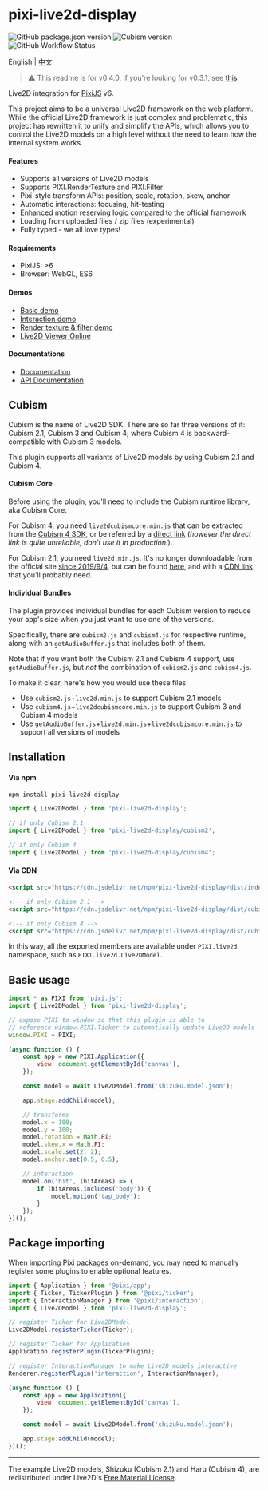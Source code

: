 # pixi-live2d-display

![GitHub package.json version](https://img.shields.io/github/package-json/v/guansss/pixi-live2d-display?style=flat-square)
![Cubism version](https://img.shields.io/badge/Cubism-2/3/4-ff69b4?style=flat-square)
![GitHub Workflow Status](https://img.shields.io/github/workflow/status/guansss/pixi-live2d-display/Test%20CI?style=flat-square)

English | [中文](README.zh.md)

> :warning: This readme is for v0.4.0, if you're looking for v0.3.1, see [this](https://github.com/guansss/pixi-live2d-display/blob/dfa7f764f241c1c802e92a7ab490206369746efd/README.md).

Live2D integration for [PixiJS](https://github.com/pixijs/pixi.js) v6.

This project aims to be a universal Live2D framework on the web platform. While the official Live2D framework is just
complex and problematic, this project has rewritten it to unify and simplify the APIs, which allows you to control the
Live2D models on a high level without the need to learn how the internal system works.

#### Features

-   Supports all versions of Live2D models
-   Supports PIXI.RenderTexture and PIXI.Filter
-   Pixi-style transform APIs: position, scale, rotation, skew, anchor
-   Automatic interactions: focusing, hit-testing
-   Enhanced motion reserving logic compared to the official framework
-   Loading from uploaded files / zip files (experimental)
-   Fully typed - we all love types!

#### Requirements

-   PixiJS: >6
-   Browser: WebGL, ES6

#### Demos

-   [Basic demo](https://codepen.io/guansss/pen/oNzoNoz/left?editors=1010)
-   [Interaction demo](https://codepen.io/guansss/pen/KKgXBOP/left?editors=0010)
-   [Render texture & filter demo](https://codepen.io/guansss/pen/qBaMNQV/left?editors=1010)
-   [Live2D Viewer Online](https://guansss.github.io/live2d-viewer-web/)

#### Documentations

-   [Documentation](https://guansss.github.io/pixi-live2d-display)
-   [API Documentation](https://guansss.github.io/pixi-live2d-display/api/index.html)

## Cubism

Cubism is the name of Live2D SDK. There are so far three versions of it: Cubism 2.1, Cubism 3 and Cubism 4; where Cubism
4 is backward-compatible with Cubism 3 models.

This plugin supports all variants of Live2D models by using Cubism 2.1 and Cubism 4.

#### Cubism Core

Before using the plugin, you'll need to include the Cubism runtime library, aka Cubism Core.

For Cubism 4, you need `live2dcubismcore.min.js` that can be extracted from
the [Cubism 4 SDK](https://www.live2d.com/download/cubism-sdk/download-web/), or be referred by
a [direct link](https://cubism.live2d.com/sdk-web/cubismcore/live2dcubismcore.min.js) (_however the direct link is quite
unreliable, don't use it in production!_).

For Cubism 2.1, you need `live2d.min.js`. It's no longer downloadable from the official
site [since 2019/9/4](https://help.live2d.com/en/other/other_20/), but can be
found [here](https://github.com/dylanNew/live2d/tree/master/webgl/Live2D/lib), and with
a [CDN link](https://cdn.jsdelivr.net/gh/dylanNew/live2d/webgl/Live2D/lib/live2d.min.js) that you'll probably need.

#### Individual Bundles

The plugin provides individual bundles for each Cubism version to reduce your app's size when you just want to use one
of the versions.

Specifically, there are `cubism2.js` and `cubism4.js` for respective runtime, along with an `getAudioBuffer.js` that includes
both of them.

Note that if you want both the Cubism 2.1 and Cubism 4 support, use `getAudioBuffer.js`, but _not_ the combination
of `cubism2.js` and `cubism4.js`.

To make it clear, here's how you would use these files:

-   Use `cubism2.js`+`live2d.min.js` to support Cubism 2.1 models
-   Use `cubism4.js`+`live2dcubismcore.min.js` to support Cubism 3 and Cubism 4 models
-   Use `getAudioBuffer.js`+`live2d.min.js`+`live2dcubismcore.min.js` to support all versions of models

## Installation

#### Via npm

```sh
npm install pixi-live2d-display
```

```js
import { Live2DModel } from 'pixi-live2d-display';

// if only Cubism 2.1
import { Live2DModel } from 'pixi-live2d-display/cubism2';

// if only Cubism 4
import { Live2DModel } from 'pixi-live2d-display/cubism4';
```

#### Via CDN

```html
<script src="https://cdn.jsdelivr.net/npm/pixi-live2d-display/dist/index.min.js"></script>

<!-- if only Cubism 2.1 -->
<script src="https://cdn.jsdelivr.net/npm/pixi-live2d-display/dist/cubism2.min.js"></script>

<!-- if only Cubism 4 -->
<script src="https://cdn.jsdelivr.net/npm/pixi-live2d-display/dist/cubism4.min.js"></script>
```

In this way, all the exported members are available under `PIXI.live2d` namespace, such as `PIXI.live2d.Live2DModel`.

## Basic usage

```javascript
import * as PIXI from 'pixi.js';
import { Live2DModel } from 'pixi-live2d-display';

// expose PIXI to window so that this plugin is able to
// reference window.PIXI.Ticker to automatically update Live2D models
window.PIXI = PIXI;

(async function () {
    const app = new PIXI.Application({
        view: document.getElementById('canvas'),
    });

    const model = await Live2DModel.from('shizuku.model.json');

    app.stage.addChild(model);

    // transforms
    model.x = 100;
    model.y = 100;
    model.rotation = Math.PI;
    model.skew.x = Math.PI;
    model.scale.set(2, 2);
    model.anchor.set(0.5, 0.5);

    // interaction
    model.on('hit', (hitAreas) => {
        if (hitAreas.includes('body')) {
            model.motion('tap_body');
        }
    });
})();
```

## Package importing

When importing Pixi packages on-demand, you may need to manually register some plugins to enable optional features.

```javascript
import { Application } from '@pixi/app';
import { Ticker, TickerPlugin } from '@pixi/ticker';
import { InteractionManager } from '@pixi/interaction';
import { Live2DModel } from 'pixi-live2d-display';

// register Ticker for Live2DModel
Live2DModel.registerTicker(Ticker);

// register Ticker for Application
Application.registerPlugin(TickerPlugin);

// register InteractionManager to make Live2D models interactive
Renderer.registerPlugin('interaction', InteractionManager);

(async function () {
    const app = new Application({
        view: document.getElementById('canvas'),
    });

    const model = await Live2DModel.from('shizuku.model.json');

    app.stage.addChild(model);
})();
```

---

The example Live2D models, Shizuku (Cubism 2.1) and Haru (Cubism 4), are redistributed under
Live2D's [Free Material License](https://www.live2d.com/eula/live2d-free-material-license-agreement_en.html).
